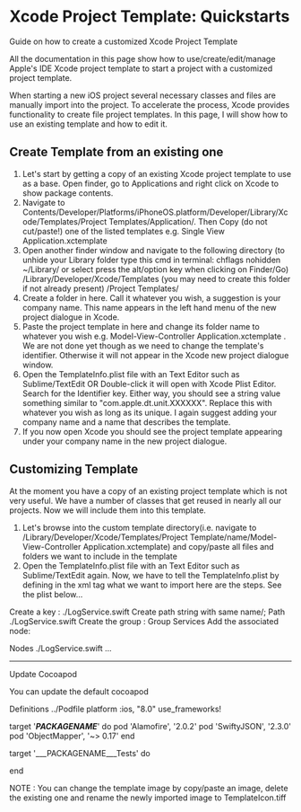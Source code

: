 # Xcode Project Template: Quickstarts 
Guide on how to create a customized Xcode Project Template

All the documentation in this page show how to use/create/edit/manage Apple's IDE Xcode project template to start a project with a customized project template.

 When starting a new iOS project several necessary classes and files are manually import into the project. To accelerate the process, Xcode provides functionality to create file project templates. In this page, I will show how to use an existing template and how to edit it.


## Create Template from an existing one

1. Let's start by getting a copy of an existing Xcode project template to use as a base. Open finder, go to Applications and right click on Xcode to show package contents.
2. Navigate to Contents/Developer/Platforms/iPhoneOS.platform/Developer/Library/Xcode/Templates/Project Templates/Application/. Then Copy (do not cut/paste!) one of the listed templates e.g. Single View Application.xctemplate
3. Open another finder window and navigate to the following directory (to unhide your Library folder type this cmd in terminal: chflags nohidden ~/Library/ or select press the alt/option key when clicking on Finder/Go) /Library/Developer/Xcode/Templates (you may need to create this folder if not already present) /Project Templates/
4. Create a folder in here. Call it whatever you wish, a suggestion is your company name. This name appears in the left hand menu of the new project dialogue in Xcode.
5. Paste the project template in here and change its folder name to whatever you wish e.g. Model-View-Controller Application.xctemplate . We are not done yet though as we need to change the template's identifier. Otherwise it will not appear in the Xcode new project dialogue window.
6. Open the TemplateInfo.plist file with an Text Editor such as Sublime/TextEdit OR Double-click it will open with Xcode Plist Editor. Search for the Identifier key. Either way, you should see a string value something similar to "com.apple.dt.unit.XXXXXX". Replace this with whatever you wish as long as its unique. I again suggest adding your company name and a name that describes the template.
7. If you now open Xcode you should see the project template appearing under your company name in the new project dialogue. 

## Customizing Template 

At the moment you have a copy of an existing project template which is not very useful. We have a number of classes that get reused in nearly all our projects. Now we will include them into this template.

1. Let's browse into the custom template directory(i.e. navigate to /Library/Developer/Xcode/Templates/Project Template/name/Model-View-Controller Application.xctemplate) and copy/paste all files and folders we want to include in the template
2. Open the TemplateInfo.plist file with an Text Editor such as Sublime/TextEdit again. Now, we have to tell the TemplateInfo.plist by defining in the xml tag what we want to import here are the steps. See the plist below...

Create a key :
 <key>./LogService.swift</key>
Create path string with same name/;
    <key>Path</key>
    <string>./LogService.swift</string>
Create the group :
   <key>Group</key>
   <array>
       <string>Services</string>
   </array>
Add the associated node:

<key>Nodes</key>
  <array>
     <string>./LogService.swift</string>
... 

</array>

-----------------------------------------

Update Cocoapod

You can update the default cocoapod

 

<!-- CocoaPod Create Prodfile Begin -->
<key>Definitions</key>
<dict>
<key>../Podfile</key>
<string>platform :ios, "8.0"
use_frameworks!

target '___PACKAGENAME___' do
pod 'Alamofire', '2.0.2'
pod 'SwiftyJSON', '2.3.0'
pod 'ObjectMapper', '~> 0.17'
end

target '___PACKAGENAME___Tests' do

end
</string>
</dict>
<!-- CocoaPod Create Prodfile End -->


NOTE : You can change the template image by copy/paste an image, delete the existing one and rename the newly imported image to TemplateIcon.tiff
